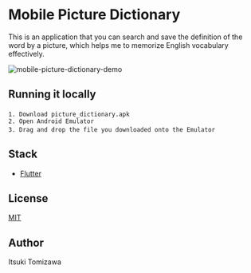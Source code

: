 # Mobile Picture Dictionary
This is an application that you can search and save the definition of the word by a picture, which helps me to memorize English vocabulary effectively. 

![mobile-picture-dictionary-demo](https://user-images.githubusercontent.com/48965717/130692765-51863ee8-8787-4eca-9167-d865e27535f9.gif)

## Running it locally 
```
1. Download picture_dictionary.apk　
2. Open Android Emulator
3. Drag and drop the file you downloaded onto the Emulator　
```

## Stack

- [Flutter](https://flutter.dev/)

## License

[MIT](https://choosealicense.com/licenses/mit/)

## Author

Itsuki Tomizawa


